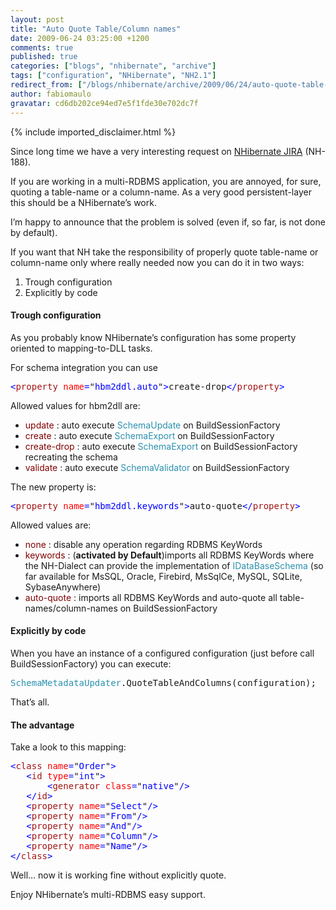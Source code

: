 ```yaml
---
layout: post
title: "Auto Quote Table/Column names"
date: 2009-06-24 03:25:00 +1200
comments: true
published: true
categories: ["blogs", "nhibernate", "archive"]
tags: ["configuration", "NHibernate", "NH2.1"]
redirect_from: ["/blogs/nhibernate/archive/2009/06/24/auto-quote-table-column-names.aspx/"]
author: fabiomaulo
gravatar: cd6db202ce94ed7e5f1fde30e702dc7f
---
```

{% include imported_disclaimer.html %}
<p>Since long time we have a very interesting request on <a target="_blank" href="http://jira.nhforge.org/">NHibernate JIRA</a> (NH-188).</p>
<p>If you are working in a multi-RDBMS application, you are annoyed, for sure, quoting a table-name or a column-name. As a very good persistent-layer this should be a NHibernate&rsquo;s work.</p>
<p>I&rsquo;m happy to announce that the problem is solved (even if, so far, is not done by default).</p>
<p>If you want that NH take the responsibility of properly quote table-name or column-name only where really needed now you can do it in two ways:</p>
<ol>
<li>Trough configuration </li>
<li>Explicitly by code </li>
</ol>
<h4>Trough configuration</h4>
<p>As you probably know NHibernate&rsquo;s configuration has some property oriented to mapping-to-DLL tasks.</p>
<p>For schema integration you can use</p>
<pre class="code"><span style="color: blue">&lt;</span><span style="color: #a31515">property </span><span style="color: red">name</span><span style="color: blue">=</span>"<span style="color: blue">hbm2ddl.auto</span>"<span style="color: blue">&gt;</span>create-drop<span style="color: blue">&lt;/</span><span style="color: #a31515">property</span><span style="color: blue">&gt;</span></pre>
<p>Allowed values for hbm2dll are:</p>
<ul>
<li><span style="color: #800000">update</span> : auto execute <span style="color: #2b91af">SchemaUpdate</span> on BuildSessionFactory </li>
<li><span style="color: #800000">create</span> : auto execute <span style="color: #2b91af">SchemaExport</span> on BuildSessionFactory </li>
<li><span style="color: #800000">create-drop</span> : auto execute <span style="color: #2b91af">SchemaExport</span> on BuildSessionFactory recreating the schema </li>
<li><span style="color: #800000">validate</span> : auto execute <span style="color: #2b91af">SchemaValidator</span> on BuildSessionFactory </li>
</ul>
<p>The new property is:</p>
<pre class="code"><span style="color: blue">&lt;</span><span style="color: #a31515">property </span><span style="color: red">name</span><span style="color: blue">=</span>"<span style="color: blue">hbm2ddl.keywords</span>"<span style="color: blue">&gt;</span>auto-quote<span style="color: blue">&lt;/</span><span style="color: #a31515">property</span><span style="color: blue">&gt;</span></pre>
<p>
<a href="http://11011.net/software/vspaste"></a></p>
<p>Allowed values are:</p>
<ul>
<li><span style="color: #800000">none</span> : disable any operation regarding RDBMS KeyWords </li>
<li><span style="color: #800000">keywords</span> : (<strong>activated by Default</strong>)imports all RDBMS KeyWords where the NH-Dialect can provide the implementation of <span style="color: #2b91af">IDataBaseSchema</span> (so far available for MsSQL, Oracle, Firebird, MsSqlCe, MySQL, SQLite, SybaseAnywhere) </li>
<li><span style="color: #800000">auto-quote</span> : imports all RDBMS KeyWords and auto-quote all table-names/column-names on BuildSessionFactory </li>
</ul>
<h4>Explicitly by code</h4>
<p>When you have an instance of a configured configuration (just before call BuildSessionFactory) you can execute:</p>
<pre class="code"><span style="color: #2b91af">SchemaMetadataUpdater</span>.QuoteTableAndColumns(configuration);</pre>
<p>That&rsquo;s all.</p>
<h4>The advantage</h4>
<p>Take a look to this mapping:</p>
<pre class="code"><span style="color: blue">&lt;</span><span style="color: #a31515">class </span><span style="color: red">name</span><span style="color: blue">=</span>"<span style="color: blue">Order</span>"<span style="color: blue">&gt;<br />   &lt;</span><span style="color: #a31515">id </span><span style="color: red">type</span><span style="color: blue">=</span>"<span style="color: blue">int</span>"<span style="color: blue">&gt;<br />       &lt;</span><span style="color: #a31515">generator </span><span style="color: red">class</span><span style="color: blue">=</span>"<span style="color: blue">native</span>"<span style="color: blue">/&gt;<br />   &lt;/</span><span style="color: #a31515">id</span><span style="color: blue">&gt;<br />   &lt;</span><span style="color: #a31515">property </span><span style="color: red">name</span><span style="color: blue">=</span>"<span style="color: blue">Select</span>"<span style="color: blue">/&gt;<br />   &lt;</span><span style="color: #a31515">property </span><span style="color: red">name</span><span style="color: blue">=</span>"<span style="color: blue">From</span>"<span style="color: blue">/&gt;<br />   &lt;</span><span style="color: #a31515">property </span><span style="color: red">name</span><span style="color: blue">=</span>"<span style="color: blue">And</span>"<span style="color: blue">/&gt;<br />   &lt;</span><span style="color: #a31515">property </span><span style="color: red">name</span><span style="color: blue">=</span>"<span style="color: blue">Column</span>"<span style="color: blue">/&gt;<br />   &lt;</span><span style="color: #a31515">property </span><span style="color: red">name</span><span style="color: blue">=</span>"<span style="color: blue">Name</span>"<span style="color: blue">/&gt;<br />&lt;/</span><span style="color: #a31515">class</span><span style="color: blue">&gt;</span></pre>
<p>Well&hellip; now it is working fine without explicitly quote.</p>
<p>Enjoy NHibernate&rsquo;s multi-RDBMS easy support.</p>
